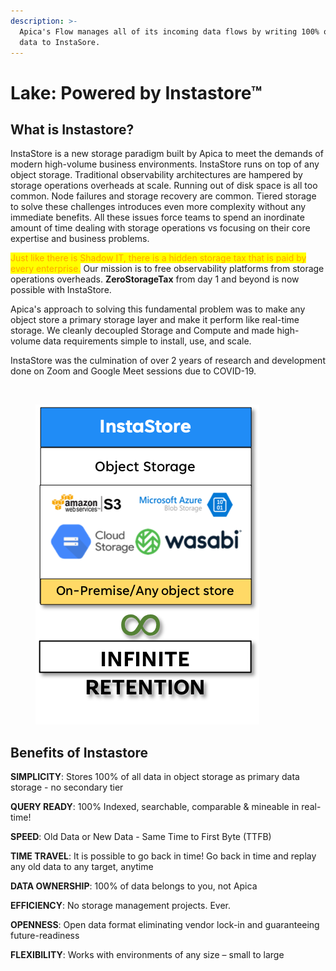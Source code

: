```yaml
---
description: >-
  Apica's Flow manages all of its incoming data flows by writing 100% of its
  data to InstaSore.
---
```


# Lake: Powered by Instastore™

## What is Instastore?

InstaStore is a new storage paradigm built by Apica to meet the demands of modern high-volume business environments. InstaStore runs on top of any object storage. Traditional observability architectures are hampered by storage operations overheads at scale. Running out of disk space is all too common. Node failures and storage recovery are common. Tiered storage to solve these challenges introduces even more complexity without any immediate benefits. All these issues force teams to spend an inordinate amount of time dealing with storage operations vs focusing on their core expertise and business problems.

<mark style="color:orange;">Just like there is Shadow IT, there is a hidden storage tax that is paid by every enterprise.</mark> Our mission is to free observability platforms from storage operations overheads. **ZeroStorageTax** from day 1 and beyond is now possible with InstaStore.

Apica's approach to solving this fundamental problem was to make any object store a primary storage layer and make it perform like real-time storage. We cleanly decoupled Storage and Compute and made high-volume data requirements simple to install, use, and scale.

InstaStore was the culmination of over 2 years of research and development done on Zoom and Google Meet sessions due to COVID-19.

<figure><img src="https://logflow-docs.logiq.ai/~gitbook/image?url=https%3A%2F%2F3717450363-files.gitbook.io%2F%7E%2Ffiles%2Fv0%2Fb%2Fgitbook-x-prod.appspot.com%2Fo%2Fspaces%252F8WGNQCWSTnL2NgouIRTq%252Fuploads%252F9O4y1mOyYbKqPYP6Z4W4%252Finstastore-replay.png%3Falt%3Dmedia%26token%3D2642f13e-a2d6-4b7f-bbcf-0f475ff580ff&#x26;width=768&#x26;dpr=4&#x26;quality=100&#x26;sign=32af2edc&#x26;sv=1" alt=""><figcaption></figcaption></figure>

<figure><img src="../.gitbook/assets/image (238).png" alt=""><figcaption></figcaption></figure>

## Benefits of Instastore

**SIMPLICITY**: Stores 100% of all data in object storage as primary data storage - no secondary tier

**QUERY READY**: 100% Indexed, searchable, comparable & mineable in real-time!

**SPEED**: Old Data or New Data - Same Time to First Byte (TTFB)

**TIME TRAVEL**: It is possible to go back in time! Go back in time and replay any old data to any target, anytime

**DATA OWNERSHIP**: 100% of data belongs to you, not Apica

**EFFICIENCY**: No storage management projects. Ever.

**OPENNESS**: Open data format eliminating vendor lock-in and guaranteeing future-readiness

**FLEXIBILITY**: Works with environments of any size – small to large
